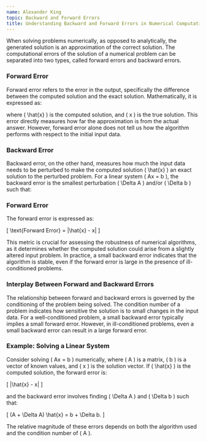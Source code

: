 ```yaml
---
name: Alexander King
topic: Backward and Forward Errors
title: Understanding Backward and Forward Errors in Numerical Computations
---
```


When solving problems numerically, as opposed to analytically, the generated solution is an approximation of the correct solution. The computational errors of the solution of a numerical problem can be separated into two types, called forward errors and backward errors.

### Forward Error
Forward error refers to the error in the output, specifically the difference between the computed solution and the exact solution. Mathematically, it is expressed as:


where \( \hat{x} \) is the computed solution, and \( x \) is the true solution. This error directly measures how far the approximation is from the actual answer. However, forward error alone does not tell us how the algorithm performs with respect to the initial input data.

### Backward Error
Backward error, on the other hand, measures how much the input data needs to be perturbed to make the computed solution \( \hat{x} \) an exact solution to the perturbed problem. For a linear system \( Ax = b \), the backward error is the smallest perturbation \( \Delta A \) and/or \( \Delta b \) such that:

### Forward Error

The forward error is expressed as:

\[
\text{Forward Error} = \|\hat{x} - x\|
\]

This metric is crucial for assessing the robustness of numerical algorithms, as it determines whether the computed solution could arise from a slightly altered input problem. In practice, a small backward error indicates that the algorithm is stable, even if the forward error is large in the presence of ill-conditioned problems.

### Interplay Between Forward and Backward Errors
The relationship between forward and backward errors is governed by the conditioning of the problem being solved. The condition number of a problem indicates how sensitive the solution is to small changes in the input data. For a well-conditioned problem, a small backward error typically implies a small forward error. However, in ill-conditioned problems, even a small backward error can result in a large forward error.

### Example: Solving a Linear System
Consider solving \( Ax = b \) numerically, where \( A \) is a matrix, \( b \) is a vector of known values, and \( x \) is the solution vector. If \( \hat{x} \) is the computed solution, the forward error is:

\[
\|\hat{x} - x\|
\]

and the backward error involves finding \( \Delta A \) and \( \Delta b \) such that:

\[
(A + \Delta A) \hat{x} = b + \Delta b.
\]

The relative magnitude of these errors depends on both the algorithm used and the condition number of \( A \).
